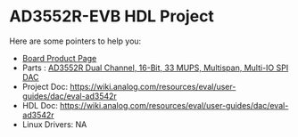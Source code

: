 # AD3552R-EVB HDL Project

Here are some pointers to help you:
  * [Board Product Page](https://www.analog.com/en/resources/evaluation-hardware-and-software/evaluation-boards-kits/eval-ad3542r.html)
  * Parts : [ AD3552R Dual Channel, 16-Bit, 33 MUPS, Multispan, Multi-IO SPI DAC ](https://www.analog.com/en/products/AD3542R.html)
  * Project Doc: https://wiki.analog.com/resources/eval/user-guides/dac/eval-ad3542r
  * HDL Doc: https://wiki.analog.com/resources/eval/user-guides/dac/eval-ad3542r
  * Linux Drivers: NA